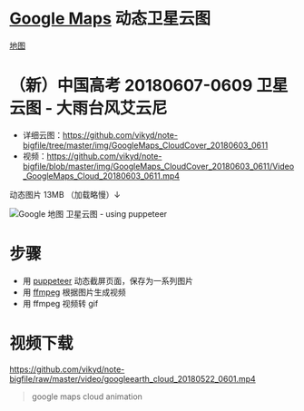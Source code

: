 # [Google Maps](https://www.google.com.hk/maps/@31.1957844,110.5654473,9446822m/data=!3m1!1e3) 动态卫星云图

[地图](https://www.google.com.hk/maps/@31.1957844,110.5654473,9446822m/data=!3m1!1e3)

# （新）中国高考 20180607-0609 卫星云图 - 大雨台风艾云尼

- 详细云图：https://github.com/vikyd/note-bigfile/tree/master/img/GoogleMaps_CloudCover_20180603_0611
- 视频：https://github.com/vikyd/note-bigfile/blob/master/img/GoogleMaps_CloudCover_20180603_0611/Video_GoogleMaps_Cloud_20180603_0611.mp4

动态图片 13MB （加载略慢）↓

![Google 地图 卫星云图 - using puppeteer](https://github.com/vikyd/note-bigfile/raw/master/img/googlemaps_cloud_20180603_0611.gif)

# 步骤

- 用 [puppeteer](https://github.com/GoogleChrome/puppeteer) 动态截屏页面，保存为一系列图片
- 用 [ffmpeg](https://www.ffmpeg.org/) 根据图片生成视频
- 用 ffmpeg 视频转 gif

# 视频下载

https://github.com/vikyd/note-bigfile/raw/master/video/googleearth_cloud_20180522_0601.mp4

> google maps cloud animation
